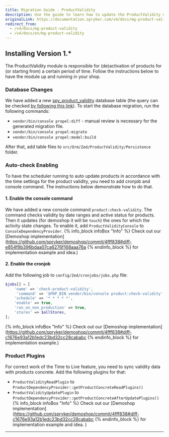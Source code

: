 ```yaml
---
title: Migration Guide - ProductValidity
description: Use the guide to learn how to update the ProductValidity module to a newer version.
originalLink: https://documentation.spryker.com/v4/docs/mg-product-validity
redirect_from:
  - /v4/docs/mg-product-validity
  - /v4/docs/en/mg-product-validity
---
```


## Installing Version 1.*
The ProductValidity module is responsible for (de)activation of products for (or starting from) a certain period of time. Follow the instructions below to have the module up and running in your shop.

### Database Changes
We have added a new [spy_product_validity](https://github.com/spryker/demoshop/commit/4fff838#diff-dbd7f860d235b1eaf9516e5127e656db) database table (the query can be checked [by following this link](https://github.com/spryker/demoshop/commit/4fff838#diff-99a822ed42bf42d4e81be47bc8e9829c)).
To start the database migration, run the following commands:

* `vendor/bin/console propel:diff` - manual review is necessary for the generated migration file.
* `vendor/bin/console propel:migrate`
* `vendor/bin/console propel:model:build`


After that, add table files to `src/Orm/Zed/ProductValidity/Persistence` folder.

### Auto-check Enabling
To have the scheduler running to auto update products in accordance with the time settings for the product validity, you need to add cronjob and console command.
The instructions below demonstrate how to do that.

#### 1. Enable the console command
We have added a new console command `product:check-validity`.
The command checks validity by date ranges and active status for products. Then it updates (for demoshop it will be `touch`) the ones for which the activity state changes.
To enable it, add `ProductValidityConsole` to `ConsoleDependencyProvider`. 
{% info_block infoBox "Info" %}
Check out our [Demoshop implementation](https://github.com/spryker/demoshop/commit/4fff838#diff-e854f9b396bdaa07ca6276f168aaa76a
{% endinfo_block %} for implementation example and idea.)

#### 2. Enable the cronjob 
Add the following job to `config/Zed/cronjobs/jobs.php` file:
```php
$jobs[] = [
    'name' => 'check-product-validity',
     'command' => '$PHP_BIN vendor/bin/console product:check-validity',
    'schedule' => '* * * * *',
    'enable' => true,
    'run_on_non_production' => true,
    'stores' => $allStores,
];
```
{% info_block infoBox "Info" %}
Check out our [Demoshop implementation](https://github.com/spryker/demoshop/commit/4fff838#diff-c1676e93a12b1edc23bd32cc28cababc
{% endinfo_block %} for implementation example.)

### Product Plugins
For correct work of the Time to Live feature, you need to sync validity data with products concrete. Add the following plugins for that:

* `ProductValidityReadPlugin` to `ProductDependencyProvider::getProductConcreteReadPlugins()`
* `ProductValidityUpdatePlugin` to `ProductDependencyProvider::getProductConcreteAfterUpdatePlugins()`
{% info_block infoBox "Info" %}
Check out our [Demoshop implementation](https://github.com/spryker/demoshop/commit/4fff838#diff-c1676e93a12b1edc23bd32cc28cababc
{% endinfo_block %} for implementation example and idea. )

* * *
<!-- add links
**See also:**
* Get a general idea of the TTL feature
* Familiarize yourself with the feature details and its usage scenarios
 -->
